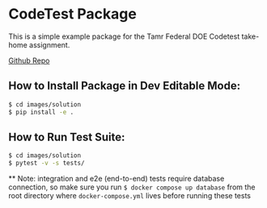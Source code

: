 # CodeTest Package

This is a simple example package for the Tamr Federal DOE Codetest take-home assignment.

[Github Repo](https://github.com/Jae-Ro/federalDOE-data-challenge/images/solution)

## How to Install Package in Dev Editable Mode:
```bash
$ cd images/solution
$ pip install -e .
```

## How to Run Test Suite:
```bash
$ cd images/solution
$ pytest -v -s tests/
```
** Note: integration and e2e (end-to-end) tests require database connection, so make sure you run `$ docker compose up database` from the root directory where `docker-compose.yml` lives before running these tests
